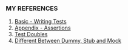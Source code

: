 











### MY REFERENCES

1. [Basic - Writing Tests](https://docs.phpunit.de/en/11.2/writing-tests-for-phpunit.html)
2. [Appendix - Assertions](https://docs.phpunit.de/en/11.2/assertions.html)
3. [Test Doubles](https://docs.phpunit.de/en/11.2/test-doubles.html)
4. [Different Between Dummy, Stub and Mock](https://dev.to/ainamasylvain/demystifying-the-double-test-dummy-stub-mock-4ae)